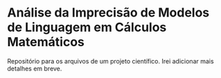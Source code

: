 # Análise da Imprecisão de Modelos de Linguagem em Cálculos Matemáticos

Repositório para os arquivos de um projeto científico. Irei adicionar mais detalhes em breve.